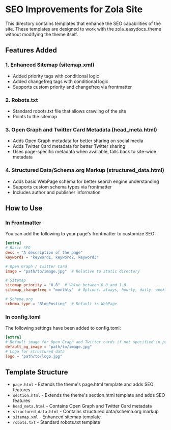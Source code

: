 # SEO Improvements for Zola Site

This directory contains templates that enhance the SEO capabilities of the site. These templates are designed to work with the zola_easydocs_theme without modifying the theme itself.

## Features Added

### 1. Enhanced Sitemap (sitemap.xml)
- Added priority tags with conditional logic
- Added changefreq tags with conditional logic
- Supports custom priority and changefreq via frontmatter

### 2. Robots.txt
- Standard robots.txt file that allows crawling of the site
- Points to the sitemap

### 3. Open Graph and Twitter Card Metadata (head_meta.html)
- Adds Open Graph metadata for better sharing on social media
- Adds Twitter Card metadata for better Twitter sharing
- Uses page-specific metadata when available, falls back to site-wide metadata

### 4. Structured Data/Schema.org Markup (structured_data.html)
- Adds basic WebPage schema for better search engine understanding
- Supports custom schema types via frontmatter
- Includes author and publisher information

## How to Use

### In Frontmatter

You can add the following to your page's frontmatter to customize SEO:

```toml
[extra]
# Basic SEO
desc = "A description of the page"
keywords = "keyword1, keyword2, keyword3"

# Open Graph / Twitter Card
image = "path/to/image.jpg"  # Relative to static directory

# Sitemap
sitemap_priority = "0.8"  # Value between 0.0 and 1.0
sitemap_changefreq = "monthly"  # Options: always, hourly, daily, weekly, monthly, yearly, never

# Schema.org
schema_type = "BlogPosting"  # Default is WebPage
```

### In config.toml

The following settings have been added to config.toml:

```toml
[extra]
# Default image for Open Graph and Twitter cards if not specified in page frontmatter
default_og_image = "path/to/image.jpg"
# Logo for structured data
logo = "path/to/logo.jpg"
```

## Template Structure

- `page.html` - Extends the theme's page.html template and adds SEO features
- `section.html` - Extends the theme's section.html template and adds SEO features
- `head_meta.html` - Contains Open Graph and Twitter Card metadata
- `structured_data.html` - Contains structured data/schema.org markup
- `sitemap.xml` - Enhanced sitemap template
- `robots.txt` - Standard robots.txt template